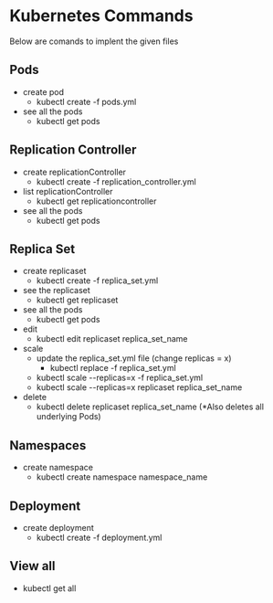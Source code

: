 # Kubernetes Commands
 Below are comands to implent the given files


## Pods
* create pod
  * kubectl create -f pods.yml
* see all the pods
  * kubectl get pods
 
 
## Replication Controller
* create replicationController
  * kubectl create -f replication_controller.yml
* list replicationController
  * kubectl get replicationcontroller
* see all the pods
  * kubectl get pods
  
  
## Replica Set
* create replicaset
  * kubectl create -f replica_set.yml
* see the replicaset
  * kubectl get replicaset
* see all the pods
  * kubectl get pods
* edit
  * kubectl edit replicaset replica_set_name
* scale
  * update the replica_set.yml file (change replicas = x)
    * kubectl replace -f replica_set.yml
  * kubectl scale --replicas=x -f replica_set.yml
  * kubectl scale --replicas=x replicaset replica_set_name
* delete
  * kubectl delete replicaset replica_set_name (*Also deletes all underlying Pods)
 
## Namespaces
* create namespace
  * kubectl create namespace namespace_name
  

## Deployment
* create deployment
  * kubectl create -f deployment.yml
  
## View all
* kubectl get all 
